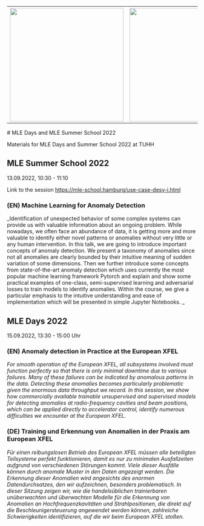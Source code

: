<table>
  <tr>
    <th>
      <a href="https://www.mle-days.hamburg"><img src="https://www.mle-days.hamburg/assets/images/logo_mle_days_horizontal_white_22.svg"  width="300" height="300"></a>
     </th>
    <th> 
       <a href="https://www.mle-school.hamburg"><img src="https://mle-school.hamburg/assets/images/logo_mle_summer_school22_white.svg"  width="300" height="300"></a>
    </th>
  </tr>
</table>
# MLE Days and MLE Summer School 2022

Materials for MLE Days and Summer School 2022 at TUHH

## MLE Summer School 2022
13.09.2022, 10:30 - 11:10 

Link to the session https://mle-school.hamburg/use-case-desy-i.html

### (EN) Machine Learning for Anomaly Detection
_Identification of unexpected behavior of some complex systems can provide us with valuable information about an ongoing problem. While nowadays, we often face an abundance of data, it is getting more and more valuable to identify either novel patterns or anomalies without very little or any human intervention. In this talk, we are going to introduce important concepts of anomaly detection. We present a taxonomy of anomalies since not all anomalies are clearly bounded by their intuitive meaning of sudden variation of some dimensions. Then we further introduce some concepts from state-of-the-art anomaly detection which uses currently the most popular machine learning framework Pytorch and explain and show some practical examples of one-class, semi-supervised learning and adversarial losses to train models to identify anomalies. Within the course, we give a particular emphasis to the intuitive understanding and ease of implementation which will be presented in simple Jupyter Notebooks. _


## MLE Days 2022
15.09.2022, 13:30 - 15:00 Uhr
### (EN) Anomaly detection in Practice at the European XFEL
_For smooth operation of the European XFEL, all subsystems involved must function perfectly so that there is only minimal downtime due to various failures. Many of these failures can be indicated by anomalous patterns in the data. Detecting these anomalies becomes particularly problematic given the enormous data throughput we record. In this session, we show how commercially available trainable unsupervised and supervised models for detecting anomalies at radio-frequency cavities and beam positions, which can be applied directly to accelerator control, identify numerous difficulties we encounter at the European XFEL._

### (DE) Training und Erkennung von Anomalien in der Praxis am European XFEL
_Für einen reibungslosen Betrieb des European XFEL müssen alle beteiligten Teilsysteme perfekt funktionieren, damit es nur zu minimalen Ausfallzeiten aufgrund von verschiedenen Störungen kommt. Viele dieser Ausfälle können durch anomale Muster in den Daten angezeigt werden. Die Erkennung dieser Anomalien wird angesichts des enormen Datendurchsatzes, den wir aufzeichnen, besonders problematisch. In dieser Sitzung zeigen wir, wie die handelsüblichen trainierbaren unüberwachten und überwachten Modelle für die Erkennung von Anomalien an Hochfrequenzkavitäten und Strahlpositionen, die direkt auf die Beschleunigersteuerung angewendet werden können, zahlreiche Schwierigkeiten identifizieren, auf die wir beim European XFEL stoßen._


